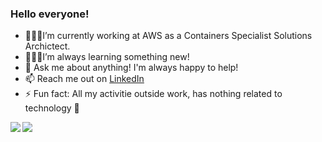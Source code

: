 ### Hello everyone! 

- 👨🏻‍💻I’m currently working at AWS as a Containers Specialist Solutions Archictect.
- 🙇🏻‍♂️I’m always learning something new!
- 💬 Ask me about anything! I'm always happy to help!
- 📫 Reach me out on [LinkedIn](https://linkedin.com/in/bersa)
- ⚡ Fun fact: All my activitie outside work, has nothing related to technology 🤣

<div>
  <div>
    <img align="left" src="https://github-readme-stats.vercel.app/api?username=rodrigobersa&show_icons=true&theme=dracula&count_private=true" />
  </div>
  <div>
    <img align="left" src="https://github-readme-stats.vercel.app/api/top-langs/?username=rodrigobersa&layout=compact&theme=dracula&count_private=true" />
  </div>
</div>
